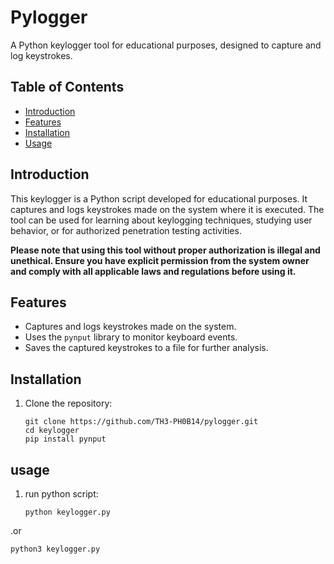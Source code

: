 # Pylogger


A Python keylogger tool for educational purposes, designed to capture and log keystrokes.

## Table of Contents
- [Introduction](#introduction)
- [Features](#features)
- [Installation](#installation)
- [Usage](#usage)

## Introduction

This keylogger is a Python script developed for educational purposes. It captures and logs keystrokes made on the system where it is executed. The tool can be used for learning about keylogging techniques, studying user behavior, or for authorized penetration testing activities.

**Please note that using this tool without proper authorization is illegal and unethical. Ensure you have explicit permission from the system owner and comply with all applicable laws and regulations before using it.**

## Features

- Captures and logs keystrokes made on the system.
- Uses the `pynput` library to monitor keyboard events.
- Saves the captured keystrokes to a file for further analysis.

## Installation

1. Clone the repository:

   ```shell
   git clone https://github.com/TH3-PH0B14/pylogger.git
   cd keylogger
   pip install pynput

## usage

1. run python script:

   ```shell
   python keylogger.py
   
  .or

   ```shell
   python3 keylogger.py
   
